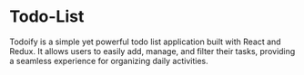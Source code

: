 # Todo-List
Todoify is a simple yet powerful todo list application built with React and Redux. It allows users to easily add, manage, and filter their tasks, providing a seamless experience for organizing daily activities.
